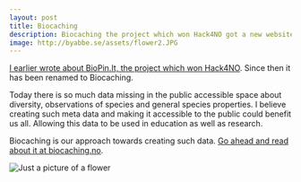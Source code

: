 ```yaml
---
layout: post
title: Biocaching
description: Biocaching the project which won Hack4NO got a new website.
image: http://byabbe.se/assets/flower2.JPG
---
```


[I earlier wrote about BioPin.It, the project which won Hack4NO](http://byabbe.se/blog/2015/07/01/hack4no/). Since then it has been renamed to Biocaching.

Today there is so much data missing in the public accessible space about diversity, observations of species and general species properties. I believe creating such meta data and making it accessible to the public could benefit us all. Allowing this data to be used in education as well as research.

Biocaching is our approach towards creating such data. [Go ahead and read about it at biocaching.no](http://biocaching.no/).

![Just a picture of a flower](http://byabbe.se/assets/flower2.JPG)
